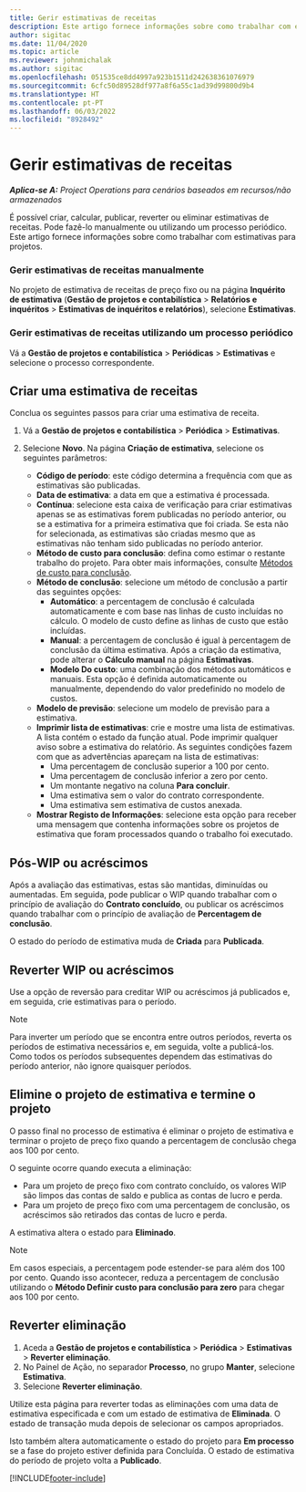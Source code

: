 ```yaml
---
title: Gerir estimativas de receitas
description: Este artigo fornece informações sobre como trabalhar com estimativas para projetos.
author: sigitac
ms.date: 11/04/2020
ms.topic: article
ms.reviewer: johnmichalak
ms.author: sigitac
ms.openlocfilehash: 051535ce8dd4997a923b1511d242638361076979
ms.sourcegitcommit: 6cfc50d89528df977a8f6a55c1ad39d99800d9b4
ms.translationtype: HT
ms.contentlocale: pt-PT
ms.lasthandoff: 06/03/2022
ms.locfileid: "8928492"
---
```

# <a name="manage-revenue-estimates"></a>Gerir estimativas de receitas

_**Aplica-se A:** Project Operations para cenários baseados em recursos/não armazenados_

É possível criar, calcular, publicar, reverter ou eliminar estimativas de receitas. Pode fazê-lo manualmente ou utilizando um processo periódico. Este artigo fornece informações sobre como trabalhar com estimativas para projetos.

### <a name="manage-revenue-estimates-manually"></a>Gerir estimativas de receitas manualmente

No projeto de estimativa de receitas de preço fixo ou na página **Inquérito de estimativa** (**Gestão de projetos e contabilística** > **Relatórios e inquéritos** > **Estimativas de inquéritos e relatórios**), selecione **Estimativas**.

### <a name="manage-revenue-estimates-using-a-periodic-process"></a>Gerir estimativas de receitas utilizando um processo periódico

Vá a **Gestão de projetos e contabilística** > **Periódicas** > **Estimativas** e selecione o processo correspondente.

## <a name="create-a-revenue-estimate"></a>Criar uma estimativa de receitas

Conclua os seguintes passos para criar uma estimativa de receita. 

1. Vá a **Gestão de projetos e contabilística** > **Periódica** > **Estimativas**.
2. Selecione **Novo**. Na página **Criação de estimativa**, selecione os seguintes parâmetros:

   - **Código de período**: este código determina a frequência com que as estimativas são publicadas.
   - **Data de estimativa**: a data em que a estimativa é processada.
   - **Contínua**: selecione esta caixa de verificação para criar estimativas apenas se as estimativas forem publicadas no período anterior, ou se a estimativa for a primeira estimativa que foi criada. Se esta não for selecionada, as estimativas são criadas mesmo que as estimativas não tenham sido publicadas no período anterior.
   - **Método de custo para conclusão**: defina como estimar o restante trabalho do projeto. Para obter mais informações, consulte [Métodos de custo para conclusão](cost-complete-methods.md).
   - **Método de conclusão**: selecione um método de conclusão a partir das seguintes opções:
     - **Automático**: a percentagem de conclusão é calculada automaticamente e com base nas linhas de custo incluídas no cálculo. O modelo de custo define as linhas de custo que estão incluídas.
     - **Manual**: a percentagem de conclusão é igual à percentagem de conclusão da última estimativa. Após a criação da estimativa, pode alterar o **Cálculo manual** na página **Estimativas**.
     - **Modelo Do custo**: uma combinação dos métodos automáticos e manuais. Esta opção é definida automaticamente ou manualmente, dependendo do valor predefinido no modelo de custos.
   - **Modelo de previsão**: selecione um modelo de previsão para a estimativa.
   - **Imprimir lista de estimativas**: crie e mostre uma lista de estimativas. A lista contém o estado da função atual. Pode imprimir qualquer aviso sobre a estimativa do relatório. As seguintes condições fazem com que as advertências apareçam na lista de estimativas:
     - Uma percentagem de conclusão superior a 100 por cento.
     - Uma percentagem de conclusão inferior a zero por cento.
     - Um montante negativo na coluna **Para concluir**.
     - Uma estimativa sem o valor do contrato correspondente.
     - Uma estimativa sem estimativa de custos anexada.
   - **Mostrar Registo de Informações**: selecione esta opção para receber uma mensagem que contenha informações sobre os projetos de estimativa que foram processados quando o trabalho foi executado.


## <a name="post-wip-or-accruals"></a>Pós-WIP ou acréscimos

Após a avaliação das estimativas, estas são mantidas, diminuídas ou aumentadas. Em seguida, pode publicar o WIP quando trabalhar com o princípio de avaliação do **Contrato concluído**, ou publicar os acréscimos quando trabalhar com o princípio de avaliação de **Percentagem de conclusão**.
  
O estado do período de estimativa muda de **Criada** para **Publicada**.

## <a name="reverse-wip-or-accruals"></a>Reverter WIP ou acréscimos

Use a opção de reversão para creditar WIP ou acréscimos já publicados e, em seguida, crie estimativas para o período.

> [!NOTE]
> Para inverter um período que se encontra entre outros períodos, reverta os períodos de estimativa necessários e, em seguida, volte a publicá-los. Como todos os períodos subsequentes dependem das estimativas do período anterior, não ignore quaisquer períodos.

## <a name="eliminate-the-estimate-project-and-finish-the-project"></a>Elimine o projeto de estimativa e termine o projeto

O passo final no processo de estimativa é eliminar o projeto de estimativa e terminar o projeto de preço fixo quando a percentagem de conclusão chega aos 100 por cento.

O seguinte ocorre quando executa a eliminação:

- Para um projeto de preço fixo com contrato concluído, os valores WIP são limpos das contas de saldo e publica as contas de lucro e perda.
- Para um projeto de preço fixo com uma percentagem de conclusão, os acréscimos são retirados das contas de lucro e perda.

A estimativa altera o estado para **Eliminado**.

> [!NOTE]
> Em casos especiais, a percentagem pode estender-se para além dos 100 por cento. Quando isso acontecer, reduza a percentagem de conclusão utilizando o **Método Definir custo para conclusão para zero** para chegar aos 100 por cento.

## <a name="reverse-elimination"></a>Reverter eliminação

1. Aceda a **Gestão de projetos e contabilística** > **Periódica** > **Estimativas** > **Reverter eliminação**. 
2. No Painel de Ação, no separador **Processo**, no grupo **Manter**, selecione **Estimativa**. 
3. Selecione **Reverter eliminação**.

Utilize esta página para reverter todas as eliminações com uma data de estimativa especificada e com um estado de estimativa de **Eliminada**. O estado de transação muda depois de selecionar os campos apropriados.

Isto também altera automaticamente o estado do projeto para **Em processo** se a fase do projeto estiver definida para Concluída. O estado de estimativa do período de projeto volta a **Publicado**.


[!INCLUDE[footer-include](../includes/footer-banner.md)]